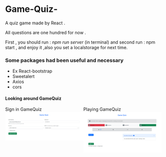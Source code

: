 # Game-Quiz-

A quiz game made by React .

All questions are one hundred for now .


<div>
First , you should run : <i> npm run server </i> (in terminal) and second run : npm start , and enjoy it ,also you set a localstorage for next time. 
</div>

<div>
    <h3>Some packages had been useful and necessary </h3>
    <ul>
        <li>Ex React-bootstrap</li>
        <li>Sweetalert</li>
        <li>Axios</li>
        <li>cors</li>
    </ul>
</div>

<div>
    <h4>Looking around GameQuiz</h4>
    <div style="display: flex">
        <div>
        Sign in GameQuiz
        <img src="public/assets/img/gameQuiz1.PNG" alt="gameQuiz">
        </div>
        <div>
        Playing GameQuiz
        <img src="public/assets/img/gameQuiz2.PNG" alt="gameQuiz">
        </div>
    </div>
</div>